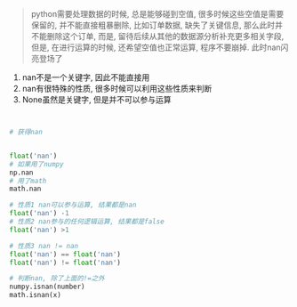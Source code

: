 > python需要处理数据的时候, 总是能够碰到空值, 很多时候这些空值是需要保留的, 并不能直接粗暴删除, 比如订单数据, 缺失了关键信息, 那么此时并不能删除这个订单, 而是, 留待后续从其他的数据源分析补充更多相关字段, 但是, 在进行运算的时候, 还希望空值也正常运算, 程序不要崩掉. 此时nan闪亮登场了




1. nan不是一个关键字, 因此不能直接用
2. nan有很特殊的性质, 很多时候可以利用这些性质来判断
3. None虽然是关键字, 但是并不可以参与运算

```python


# 获得nan


float('nan')  
# 如果用了numpy
np.nan
# 用了math
math.nan

# 性质1 nan可以参与运算, 结果都是nan
float('nan') -1
# 性质2 nan参与的任何逻辑运算, 结果都是false
float('nan') >1

# 性质3 nan != nan
float('nan') == float('nan')
float('nan') != float('nan')

# 判断nan, 除了上面的!=之外
numpy.isnan(number)
math.isnan(x)

```
